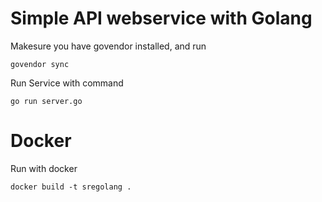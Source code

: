 # Simple API webservice with Golang

Makesure you have govendor installed, and run

`govendor sync`

Run Service with command

`go run server.go`


# Docker

Run with docker

`docker build -t sregolang .`
